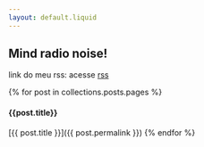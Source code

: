 ```yaml
---
layout: default.liquid
---
```

## Mind radio noise!

link do meu rss: acesse [rss](rss.xml)

{% for post in collections.posts.pages %}
#### {{post.title}}

[{{ post.title }}]({{ post.permalink }})
{% endfor %}
